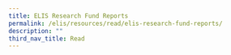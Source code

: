```yaml
---
title: ELIS Research Fund Reports
permalink: /elis/resources/read/elis-research-fund-reports/
description: ""
third_nav_title: Read
---
```

